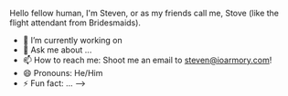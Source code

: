 
Hello fellow human, I'm Steven, or as my friends call me, Stove (like the flight attendant from Bridesmaids). 
- 🔭 I’m currently working on 
- 💬 Ask me about ...
- 📫 How to reach me: Shoot me an email to steven@ioarmory.com!
- 😄 Pronouns: He/Him
- ⚡ Fun fact: ...
-->
